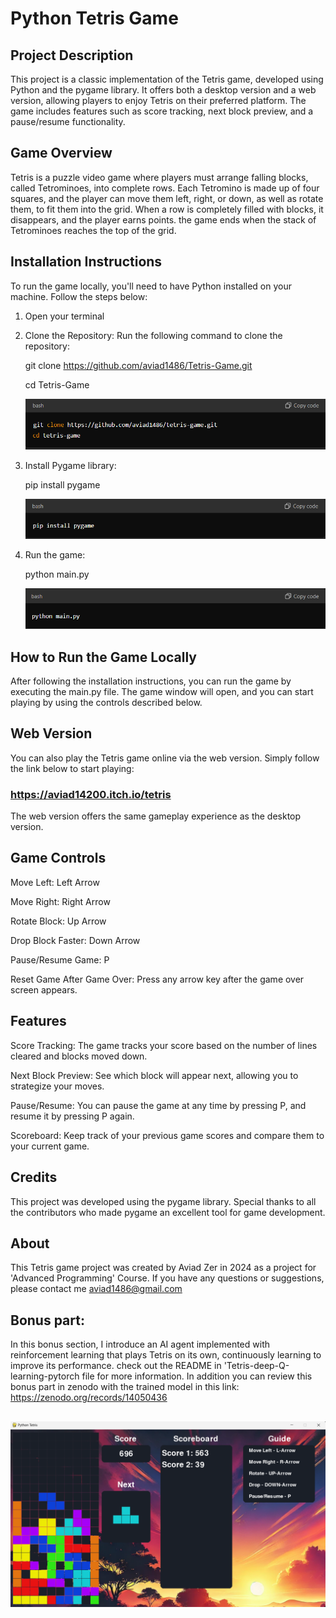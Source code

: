 # Python Tetris Game

## Project Description
This project is a classic implementation of the Tetris game, developed using Python and the pygame library. It offers both a desktop version and a web version, allowing players to enjoy Tetris on their preferred platform. The game includes features such as score tracking, next block preview, and a pause/resume functionality.

## Game Overview
Tetris is a puzzle video game where players must arrange falling blocks, called Tetrominoes, into complete rows. Each Tetromino is made up of four squares, and the player can move them left, right, or down, as well as rotate them, to fit them into the grid. When a row is completely filled with blocks, it disappears, and the player earns points. the game ends when the stack of Tetrominoes reaches the top of the grid.

## Installation Instructions
To run the game locally, you'll need to have Python installed on your machine. Follow the steps below:
1) Open your terminal
2) Clone the Repository: Run the following command to clone the repository:

   git clone https://github.com/aviad1486/Tetris-Game.git
   
   cd Tetris-Game


   
   ![pic1](Images/pic1.png)


4) Install Pygame library:
 
   pip install pygame



   ![pic2](Images/pic2.png)


6) Run the game:

   python main.py


   ![pic3](Images/pic3.png)






## How to Run the Game Locally
After following the installation instructions, you can run the game by executing the main.py file. The game window will open, and you can start playing by using the controls described below.

## Web Version
You can also play the Tetris game online via the web version. Simply follow the link below to start playing:
### https://aviad14200.itch.io/tetris
The web version offers the same gameplay experience as the desktop version.

## Game Controls
Move Left: Left Arrow

Move Right: Right Arrow

Rotate Block: Up Arrow

Drop Block Faster: Down Arrow

Pause/Resume Game: P

Reset Game After Game Over: Press any arrow key after the game over screen appears.

## Features
Score Tracking: The game tracks your score based on the number of lines cleared and blocks moved down.

Next Block Preview: See which block will appear next, allowing you to strategize your moves.

Pause/Resume: You can pause the game at any time by pressing P, and resume it by pressing P again.

Scoreboard: Keep track of your previous game scores and compare them to your current game.

## Credits
This project was developed using the pygame library. Special thanks to all the contributors who made pygame an excellent tool for game development.

## About
This Tetris game project was created by Aviad Zer in 2024 as a project for 'Advanced Programming' Course.
If you have any questions or suggestions, please contact me aviad1486@gmail.com

## Bonus part:
In this bonus section, I introduce an AI agent implemented with reinforcement learning that plays Tetris on its own, continuously learning to improve its performance.
check out the README in 'Tetris-deep-Q-learning-pytorch file for more information.
In addition you can review this bonus part in zenodo with the trained model in this link:
https://zenodo.org/records/14050436 

##



![pic4](Images/pic4.png)

